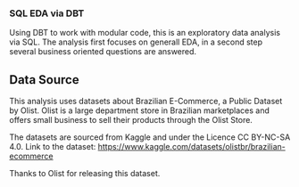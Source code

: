 ### SQL EDA via DBT

Using DBT to work with modular code, this is an exploratory data analysis via SQL. 
The analysis first focuses on generall EDA, in a second step several business oriented questions are answered.

## Data Source
This analysis uses datasets about Brazilian E-Commerce, a Public Dataset by Olist. Olist is a large department store in Brazilian marketplaces and offers small business to sell their products through the Olist Store. 

The datasets are sourced from Kaggle and under the Licence CC BY-NC-SA 4.0.
Link to the dataset: https://www.kaggle.com/datasets/olistbr/brazilian-ecommerce

Thanks to Olist for releasing this dataset.